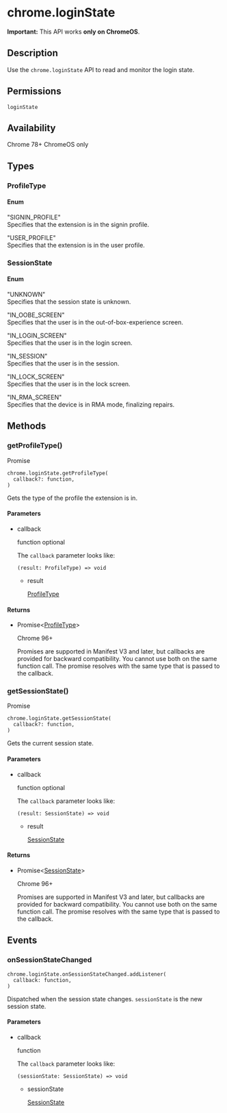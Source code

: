 # chrome.loginState

**Important:** This API works **only on ChromeOS**.

## Description

Use the `chrome.loginState` API to read and monitor the login state.

## Permissions

`loginState`

## Availability

Chrome 78+ ChromeOS only

## Types

### ProfileType

#### Enum

"SIGNIN\_PROFILE"  
Specifies that the extension is in the signin profile.

"USER\_PROFILE"  
Specifies that the extension is in the user profile.

### SessionState

#### Enum

"UNKNOWN"  
Specifies that the session state is unknown.

"IN\_OOBE\_SCREEN"  
Specifies that the user is in the out-of-box-experience screen.

"IN\_LOGIN\_SCREEN"  
Specifies that the user is in the login screen.

"IN\_SESSION"  
Specifies that the user is in the session.

"IN\_LOCK\_SCREEN"  
Specifies that the user is in the lock screen.

"IN\_RMA\_SCREEN"  
Specifies that the device is in RMA mode, finalizing repairs.

## Methods

### getProfileType()

Promise

```
chrome.loginState.getProfileType(
  callback?: function,
)
```

Gets the type of the profile the extension is in.

#### Parameters

- callback
  
  function optional
  
  The `callback` parameter looks like:
  
  ```
  (result: ProfileType) => void
  ```
  
  - result
    
    [ProfileType](#type-ProfileType)

#### Returns

- Promise&lt;[ProfileType](#type-ProfileType)&gt;
  
  Chrome 96+
  
  Promises are supported in Manifest V3 and later, but callbacks are provided for backward compatibility. You cannot use both on the same function call. The promise resolves with the same type that is passed to the callback.

### getSessionState()

Promise

```
chrome.loginState.getSessionState(
  callback?: function,
)
```

Gets the current session state.

#### Parameters

- callback
  
  function optional
  
  The `callback` parameter looks like:
  
  ```
  (result: SessionState) => void
  ```
  
  - result
    
    [SessionState](#type-SessionState)

#### Returns

- Promise&lt;[SessionState](#type-SessionState)&gt;
  
  Chrome 96+
  
  Promises are supported in Manifest V3 and later, but callbacks are provided for backward compatibility. You cannot use both on the same function call. The promise resolves with the same type that is passed to the callback.

## Events

### onSessionStateChanged

```
chrome.loginState.onSessionStateChanged.addListener(
  callback: function,
)
```

Dispatched when the session state changes. `sessionState` is the new session state.

#### Parameters

- callback
  
  function
  
  The `callback` parameter looks like:
  
  ```
  (sessionState: SessionState) => void
  ```
  
  - sessionState
    
    [SessionState](#type-SessionState)